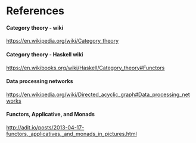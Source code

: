 # References

#### Category theory - wiki

https://en.wikipedia.org/wiki/Category_theory


#### Category theory - Haskell wiki

https://en.wikibooks.org/wiki/Haskell/Category_theory#Functors

#### Data processing networks

https://en.wikipedia.org/wiki/Directed_acyclic_graph#Data_processing_networks

#### Functors, Applicative, and Monads 

http://adit.io/posts/2013-04-17-functors,_applicatives,_and_monads_in_pictures.html